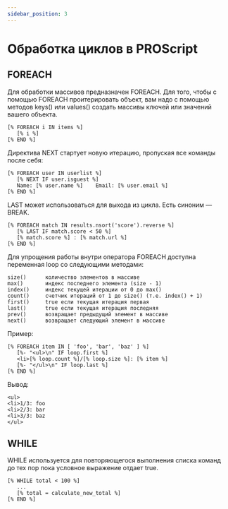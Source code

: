 ```yaml
---
sidebar_position: 3
---
```


# Обработка циклов в PROScript

## FOREACH
Для обработки массивов предназначен FOREACH. 
Для того, чтобы с помощью FOREACH проитерировать объект, вам надо с помощью методов keys() или values() создать массивы ключей или значений вашего объекта.
```
[% FOREACH i IN items %]
   [% i %]
[% END %]
```
Директива NEXT стартует новую итерацию, пропуская все команды после себя:
```
[% FOREACH user IN userlist %]
   [% NEXT IF user.isguest %]
   Name: [% user.name %]    Email: [% user.email %]
[% END %]
```
LAST может использоваться для выхода из цикла. Есть синоним — BREAK.
```
[% FOREACH match IN results.nsort('score').reverse %]
   [% LAST IF match.score < 50 %]
   [% match.score %] : [% match.url %]
[% END %]
```
Для упрощения работы внутри оператора FOREACH доступна переменная loop со следующими методами:
```
size()      количество элементов в массиве
max()       индекс последнего элемента (size - 1)
index()     индекс текущей итерации от 0 до max()
count()     счетчик итераций от 1 до size() (т.е. index() + 1)
first()     true если текущая итерация первая
last()      true если текущая итерация последняя
prev()      возвращает предыдущий элемент в массиве
next()      возвращает следующий элемент в массиве
```
Пример:
```
[% FOREACH item IN [ 'foo', 'bar', 'baz' ] %]
   [%- "<ul>\n" IF loop.first %]
   <li>[% loop.count %]/[% loop.size %]: [% item %]
   [%- "</ul>\n" IF loop.last %]
[% END %]
```
Вывод:
```
<ul>
<li>1/3: foo
<li>2/3: bar
<li>3/3: baz
</ul>
```

## WHILE
WHILE используется для повторяющегося выполнения списка команд до тех пор пока условное выражение отдает true.
```
[% WHILE total < 100 %]
   ...
   [% total = calculate_new_total %]
[% END %]
```